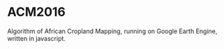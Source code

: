 # ACM2016

Algorithm of African Cropland Mapping, running on Google Earth Engine, written in javascript.

